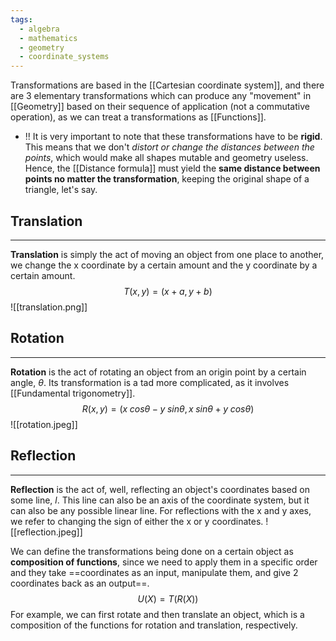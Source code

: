 ```yaml
---
tags:
  - algebra
  - mathematics
  - geometry
  - coordinate_systems
---
```

Transformations are based in the [[Cartesian coordinate system]], and there are 3 elementary transformations which can produce any "movement" in [[Geometry]] based on their sequence of application (not a commutative operation), as we can treat a transformations as [[Functions]].

- !! It is very important to note that these transformations have to be **rigid**. This means that we don't *distort or change the distances between the points*, which would make all shapes mutable and geometry useless. Hence, the [[Distance formula]] must yield the **same distance between points no matter the transformation**, keeping the original shape of a triangle, let's say.

## Translation
---
**Translation** is simply the act of moving an object from one place to another, we change the x coordinate by a certain amount and the y coordinate by a certain amount.
$$T(x,y) = (x+a, y+b)$$
![[translation.png]]
## Rotation
---
**Rotation** is the act of rotating an object from an origin point by a certain angle, $\theta$. Its transformation is a tad more complicated, as it involves [[Fundamental trigonometry]]. 
$$R(x,y) = (x\;cos\theta - y\;sin\theta, x\;sin\theta+y\;cos\theta)$$
![[rotation.jpeg]]
## Reflection
---
**Reflection** is the act of, well, reflecting an object's coordinates based on some line, $l$. This line can also be an axis of the coordinate system, but it can also be any possible linear line. For reflections with the x and y axes, we refer to changing the sign of either the x or y coordinates. 
![[reflection.jpeg]]

We can define the transformations being done on a certain object as **composition of functions**, since we need to apply them in a specific order and they take ==coordinates as an input, manipulate them, and give 2 coordinates back as an output==. 
$$U(X) = T(R(X))$$
For example, we can first rotate and then translate an object, which is a composition of the functions for rotation and translation, respectively. 
